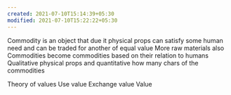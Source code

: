 ```yaml
---
created: 2021-07-10T15:14:39+05:30
modified: 2021-07-10T15:22:22+05:30
---
```


Commodity is an object that due it physical props can satisfy some human need and can be traded for another of equal value
More raw materials also
Commodities become commodities based on their relation to humans
Qualitative physical props and quantitative how many chars of the commodities

Theory of values 
Use value 
Exchange value
Value
